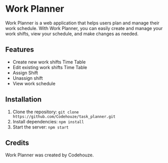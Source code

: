 # Work Planner

Work Planner is a web application that helps users plan and manage their work schedule. With Work Planner, you can easily create and manage your work shifts, view your schedule, and make changes as needed. 

## Features

- Create new work shifts Time Table
- Edit existing work shifts Time Table
- Assign Shift
- Unassign shift
- View work schedule


## Installation

1. Clone the repository: `git clone https://github.com/Codehouze/task_planner.git`
2. Install dependencies: `npm install`
3. Start the server: `npm start`


## Credits

Work Planner was created by Codehouze.
